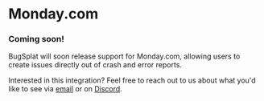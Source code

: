 # Monday.com

### Coming soon! &#x20;

BugSplat will soon release support for Monday.com, allowing users to create issues directly out of crash and error reports.

Interested in this integration?  Feel free to reach out to us about what you'd like to see via [email](mailto:support@bugplat.com) or on [Discord](https://discord.gg/K4KjjRV5ve).
